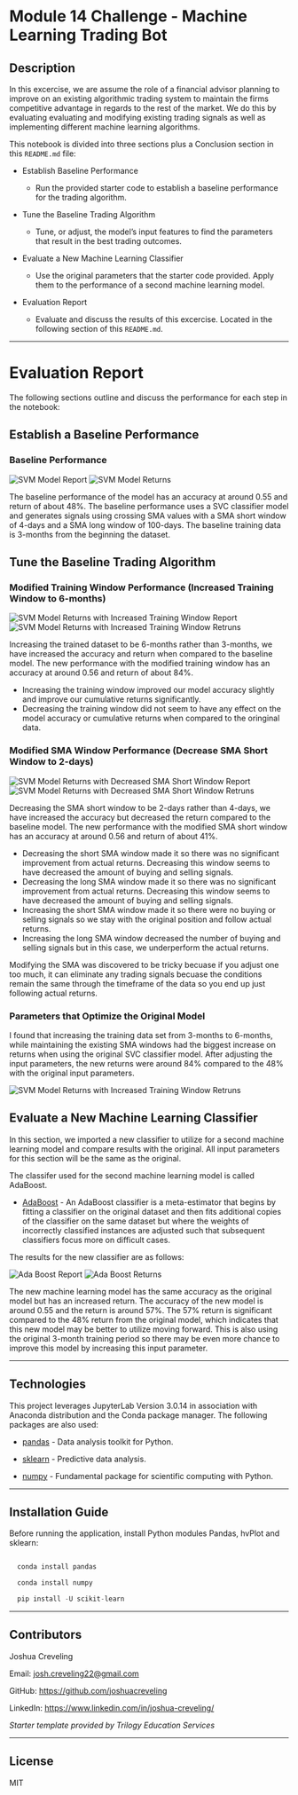 # Module 14 Challenge - Machine Learning Trading Bot

## Description

In this excercise, we are assume the role of a financial advisor planning to improve on an existing algorithmic trading system to maintain the firms competitive advantage in regards to the rest of the market.  We do this by evaluating evaluating and modifying existing trading signals as well as implementing different machine learning algorithms.

This notebook is divided into three sections plus a Conclusion section in this `README.md` file:

* Establish Baseline Performance 
    * Run the provided starter code to establish a baseline performance for the trading algorithm.

* Tune the Baseline Trading Algorithm 
    * Tune, or adjust, the model’s input features to find the parameters that result in the best trading outcomes. 

* Evaluate a New Machine Learning Classifier
    * Use the original parameters that the starter code provided. Apply them to the performance of a second machine learning model.

* Evaluation Report
    * Evaluate and discuss the results of this excercise.  Located in the following section of this `README.md`.  

---

# Evaluation Report 

The following sections outline and discuss the performance for each step in the notebook:

## Establish a Baseline Performance

### Baseline Performance
![SVM Model Report](./Images/SVM_Model_Report.PNG)
![SVM Model Returns](./Images/SVM_Model.PNG)

The baseline performance of the model has an accuracy at around 0.55 and return of about 48%.  The baseline performance uses a SVC classifier model and generates signals using crossing SMA values with a SMA short window of 4-days and a SMA long window of 100-days.  The baseline training data is 3-months from the beginning the dataset. 

## Tune the Baseline Trading Algorithm

### Modified Training Window Performance (Increased Training Window to 6-months)
![SVM Model Returns with Increased Training Window Report](./Images/SVM_Model_Modified_Training_Set_Report.PNG)
![SVM Model Returns with Increased Training Window Retruns](./Images/SVM_Model_Modified_Training_Set.PNG)

Increasing the trained dataset to be 6-months rather than 3-months, we have increased the accuracy and return when compared to the baseline model.  The new performance with the modified training window has an accuracy at around 0.56 and return of about 84%.

* Increasing the training window improved our model accuracy slightly and improve our cumulative returns significantly.
* Decreasing the training window did not seem to have any effect on the model accuracy or cumulative returns when compared to the oringinal data. 

### Modified SMA Window Performance (Decrease SMA Short Window to 2-days)
![SVM Model Returns with Decreased SMA Short Window Report](./Images/SVM_Model_Modified_SMA_Window_Report.PNG)
![SVM Model Returns with Decreased SMA Short Window Retruns](./Images/SVM_Model_Modified_SMA_Window.PNG)

Decreasing the SMA short window to be 2-days rather than 4-days, we have increased the accuracy but decreased the return compared to the baseline model.  The new performance with the modified SMA short window has an accuracy at around 0.56 and return of about 41%.

* Decreasing the short SMA window made it so there was no significant improvement from actual returns.  Decreasing this window seems to have decreased the amount of buying and     selling signals. 
* Decreasing the long SMA window made it so there was no significant improvement from actual returns.  Decreasing this window seems to have decreased the amount of buying and selling signals. 
* Increasing the short SMA window made it so there were no buying or selling signals so we stay with the original position and follow actual returns.  
* Increasing the long SMA window decreased the number of buying and selling signals but in this case, we underperform the actual returns. 

Modifying the SMA was discovered to be tricky becuase if you adjust one too much, it can eliminate any trading signals becuase the conditions remain the same through the timeframe of the data so you end up just following actual returns.  

### Parameters that Optimize the Original Model

I found that increasing the training data set from 3-months to 6-months, while maintaining the existing SMA windows had the biggest increase on returns when using the original SVC classifier model.  After adjusting the input parameters, the new returns were around 84% compared to the 48% with the original input parameters.  

![SVM Model Returns with Increased Training Window Retruns](./Images/SVM_Model_Modified_Training_Set.PNG)

## Evaluate a New Machine Learning Classifier

In this section, we imported a new classifier to utilize for a second machine learning model and compare results with the original.  All input parameters for this section will be the same as the original. 

The classifer used for the second machine learning model is called AdaBoost. 

* [AdaBoost](https://scikit-learn.org/stable/modules/generated/sklearn.ensemble.AdaBoostClassifier.html) - An AdaBoost classifier is a meta-estimator that begins by fitting a classifier on the original dataset and then fits additional copies of the classifier on the same dataset but where the weights of incorrectly classified instances are adjusted such that subsequent classifiers focus more on difficult cases.

The results for the new classifier are as follows: 

![Ada Boost Report](./Images/AdaBoost_Model_Report.PNG)
![Ada Boost Returns](./Images/AdaBoost_Model.PNG)

The new machine learning model has the same accuracy as the original model but has an increased return.  The accuracy of the new model is around 0.55 and the return is around 57%.  The 57% return is significant compared to the 48% return from the original model, which indicates that this new model may be better to utilize moving forward.  This is also using the original 3-month training period so there may be even more chance to improve this model by increasing this input parameter.  

---

## Technologies

This project leverages JupyterLab Version 3.0.14 in association with Anaconda distribution and the Conda package manager.  The following packages are also used: 

* [pandas](https://github.com/pandas-dev/pandas) - Data analysis toolkit for Python.

* [sklearn](https://scikit-learn.org/stable/) - Predictive data analysis.

* [numpy](https://github.com/numpy/numpy) - Fundamental package for scientific computing with Python.

---

## Installation Guide

Before running the application, install Python modules Pandas, hvPlot and sklearn:

```python

  conda install pandas

  conda install numpy

  pip install -U scikit-learn

```
---

## Contributors

Joshua Creveling

Email: josh.creveling22@gmail.com

GitHub: https://github.com/joshuacreveling

LinkedIn: https://www.linkedin.com/in/joshua-creveling/

*Starter template provided by Trilogy Education Services*

---

## License

MIT
